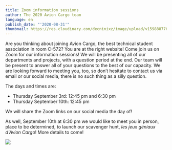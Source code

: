 ```yaml
---
title: Zoom information sessions
author: The 2020 Avion Cargo team
language: en
publish_date: "'2020-08-31'"
thumbnail: https://res.cloudinary.com/decninixz/image/upload/v1598887767/118304506_741458393371897_290616025526264576_n_z3uc10.jpg
---
```

Are you thinking about joining Avion Cargo, the best technical student association in room C-572? You are at the right website! Come join us on Zoom for our information sessions! We will be presenting all of our departments and projects, with a question period at the end. Our team will be present to answer all of your questions to the best of our capacity. We are looking forward to meeting you, too, so don’t hesitate to contact us via email or our social media, there is no such thing as a silly question.

The days and times are:

* Thursday September 3rd: 12:45 pm and 6:30 pm
* Thursday September 10th: 12:45 pm

We will share the Zoom links on our social media the day of!

As well, September 10th at 6:30 pm we would like to meet you in person, place to be determined, to launch our scavenger hunt, *les jeux géniaux d'Avion Cargo*! More details to come!

![](https://res.cloudinary.com/decninixz/image/upload/v1598888190/118256210_1208873246179338_5512751483090731629_n_guf4es.jpg)